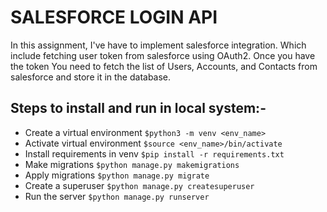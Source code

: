 # SALESFORCE LOGIN API
In this assignment, I've have to implement salesforce integration. Which include
fetching user token from salesforce using OAuth2. Once you have the token You need to
fetch the list of Users, Accounts, and Contacts from salesforce and store it in the
database.


## Steps to install and run in local system:-
* Create a virtual environment ```$python3 -m venv <env_name>```
* Activate virtual environment ```$source <env_name>/bin/activate```
* Install requirements in venv ```$pip install -r requirements.txt```
* Make migrations ```$python manage.py makemigrations```
* Apply migrations ```$python manage.py migrate```
* Create a superuser ```$python manage.py createsuperuser```
* Run the server ```$python manage.py runserver```

